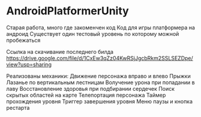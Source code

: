# AndroidPlatformerUnity

Старая работа, много где закоменчен код
Код для игры платформера на андроид
Существует один тестовый уровень по которому можной пробежаться

Ссылка на скачивание последнего билда
https://drive.google.com/file/d/1CxEw3qZz04KwRSjJgcbRkm2SSLSEZDpe/view?usp=sharing


Реализованы механики:
Движение персонажа вправо и влево
Прыжки
Лазанье по вертикальным лестницам
Волучение урона при попадании в лаву
Восстановление здоровья при подбирании сердечек
Поиск скрытых областей на карте
Телепортация персонажа
Таймер прохождения уровня
Триггер завершения уровня
Меню паузы и кнопка рестарта
